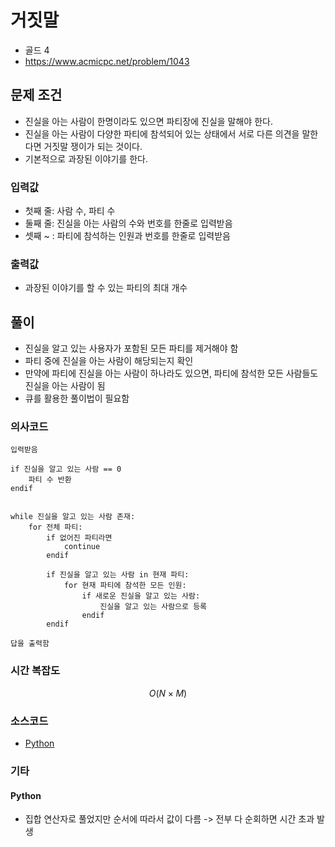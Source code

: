 # 거짓말

- 골드 4
- https://www.acmicpc.net/problem/1043

## 문제 조건

- 진실을 아는 사람이 한명이라도 있으면 파티장에 진실을 말해야 한다.
- 진실을 아는 사람이 다양한 파티에 참석되어 있는 상태에서 서로 다른 의견을 말한다면 거짓말 쟁이가 되는 것이다.
- 기본적으로 과장된 이야기를 한다.

### 입력값

- 첫째 줄: 사람 수, 파티 수
- 둘째 줄: 진실을 아는 사람의 수와 번호를 한줄로 입력받음
- 셋째 ~ : 파티에 참석하는 인원과 번호를 한줄로 입력받음

### 출력값

- 과장된 이야기를 할 수 있는 파티의 최대 개수

## 풀이

- 진실을 알고 있는 사용자가 포함된 모든 파티를 제거해야 함
- 파티 중에 진실을 아는 사람이 해당되는지 확인
- 만약에 파티에 진실을 아는 사람이 하나라도 있으면, 파티에 참석한 모든 사람들도 진실을 아는 사람이 됨
- 큐를 활용한 풀이법이 필요함

### 의사코드

```text
입력받음

if 진실을 알고 있는 사람 == 0
    파티 수 반환
endif


while 진실을 알고 있는 사람 존재:
    for 전체 파티:
        if 없어진 파티라면
            continue
        endif

        if 진실을 알고 있는 사람 in 현재 파티:
            for 현재 파티에 참석한 모든 인원:
                if 새로운 진실을 알고 있는 사람:
                    진실을 알고 있는 사람으로 등록
                endif
        endif

답을 출력함
```

### 시간 복잡도

```math
O(N\times M)
```

### 소스코드

- [Python](./1043.py)

### 기타

#### Python

- 집합 연산자로 풀었지만 순서에 따라서 값이 다름 -> 전부 다 순회하면 시간 초과 발생
